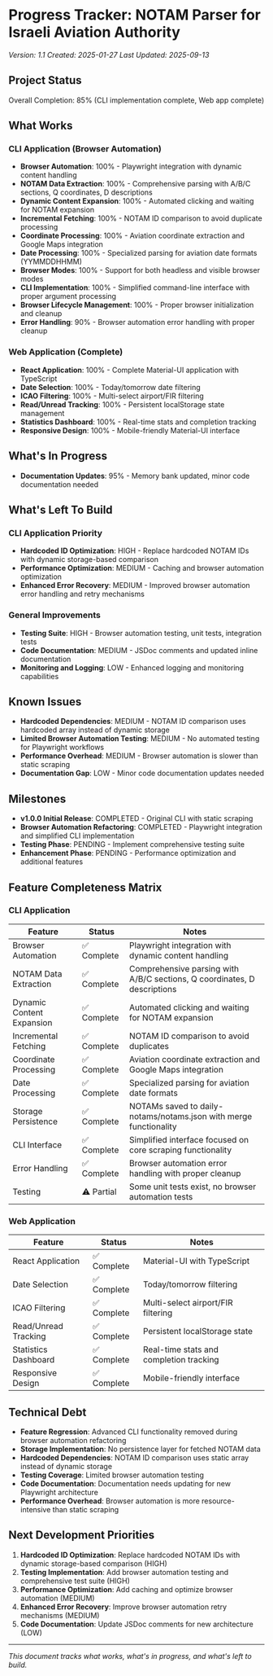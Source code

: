 # Progress Tracker: NOTAM Parser for Israeli Aviation Authority

_Version: 1.1_
_Created: 2025-01-27_
_Last Updated: 2025-09-13_

## Project Status

Overall Completion: 85% (CLI implementation complete, Web app complete)

## What Works

### CLI Application (Browser Automation)

- **Browser Automation**: 100% - Playwright integration with dynamic content handling
- **NOTAM Data Extraction**: 100% - Comprehensive parsing with A/B/C sections, Q coordinates, D descriptions
- **Dynamic Content Expansion**: 100% - Automated clicking and waiting for NOTAM expansion
- **Incremental Fetching**: 100% - NOTAM ID comparison to avoid duplicate processing
- **Coordinate Processing**: 100% - Aviation coordinate extraction and Google Maps integration
- **Date Processing**: 100% - Specialized parsing for aviation date formats (YYMMDDHHMM)
- **Browser Modes**: 100% - Support for both headless and visible browser modes
- **CLI Implementation**: 100% - Simplified command-line interface with proper argument processing
- **Browser Lifecycle Management**: 100% - Proper browser initialization and cleanup
- **Error Handling**: 90% - Browser automation error handling with proper cleanup

### Web Application (Complete)

- **React Application**: 100% - Complete Material-UI application with TypeScript
- **Date Selection**: 100% - Today/tomorrow date filtering
- **ICAO Filtering**: 100% - Multi-select airport/FIR filtering
- **Read/Unread Tracking**: 100% - Persistent localStorage state management
- **Statistics Dashboard**: 100% - Real-time stats and completion tracking
- **Responsive Design**: 100% - Mobile-friendly Material-UI interface

## What's In Progress

- **Documentation Updates**: 95% - Memory bank updated, minor code documentation needed

## What's Left To Build

### CLI Application Priority

- **Hardcoded ID Optimization**: HIGH - Replace hardcoded NOTAM IDs with dynamic storage-based comparison
- **Performance Optimization**: MEDIUM - Caching and browser automation optimization
- **Enhanced Error Recovery**: MEDIUM - Improved browser automation error handling and retry mechanisms

### General Improvements

- **Testing Suite**: HIGH - Browser automation testing, unit tests, integration tests
- **Code Documentation**: MEDIUM - JSDoc comments and updated inline documentation
- **Monitoring and Logging**: LOW - Enhanced logging and monitoring capabilities

## Known Issues

- **Hardcoded Dependencies**: MEDIUM - NOTAM ID comparison uses hardcoded array instead of dynamic storage
- **Limited Browser Automation Testing**: MEDIUM - No automated testing for Playwright workflows
- **Performance Overhead**: MEDIUM - Browser automation is slower than static scraping
- **Documentation Gap**: LOW - Minor code documentation updates needed

## Milestones

- **v1.0.0 Initial Release**: COMPLETED - Original CLI with static scraping
- **Browser Automation Refactoring**: COMPLETED - Playwright integration and simplified CLI implementation
- **Testing Phase**: PENDING - Implement comprehensive testing suite
- **Enhancement Phase**: PENDING - Performance optimization and additional features

## Feature Completeness Matrix

### CLI Application

| Feature                   | Status      | Notes                                                                    |
| ------------------------- | ----------- | ------------------------------------------------------------------------ |
| Browser Automation        | ✅ Complete | Playwright integration with dynamic content handling                     |
| NOTAM Data Extraction     | ✅ Complete | Comprehensive parsing with A/B/C sections, Q coordinates, D descriptions |
| Dynamic Content Expansion | ✅ Complete | Automated clicking and waiting for NOTAM expansion                       |
| Incremental Fetching      | ✅ Complete | NOTAM ID comparison to avoid duplicates                                  |
| Coordinate Processing     | ✅ Complete | Aviation coordinate extraction and Google Maps integration               |
| Date Processing           | ✅ Complete | Specialized parsing for aviation date formats                            |
| Storage Persistence       | ✅ Complete | NOTAMs saved to daily-notams/notams.json with merge functionality        |
| CLI Interface             | ✅ Complete | Simplified interface focused on core scraping functionality              |
| Error Handling            | ✅ Complete | Browser automation error handling with proper cleanup                    |
| Testing                   | ⚠️ Partial  | Some unit tests exist, no browser automation tests                       |

### Web Application

| Feature              | Status      | Notes                                   |
| -------------------- | ----------- | --------------------------------------- |
| React Application    | ✅ Complete | Material-UI with TypeScript             |
| Date Selection       | ✅ Complete | Today/tomorrow filtering                |
| ICAO Filtering       | ✅ Complete | Multi-select airport/FIR filtering      |
| Read/Unread Tracking | ✅ Complete | Persistent localStorage state           |
| Statistics Dashboard | ✅ Complete | Real-time stats and completion tracking |
| Responsive Design    | ✅ Complete | Mobile-friendly interface               |

## Technical Debt

- **Feature Regression**: Advanced CLI functionality removed during browser automation refactoring
- **Storage Implementation**: No persistence layer for fetched NOTAM data
- **Hardcoded Dependencies**: NOTAM ID comparison uses static array instead of dynamic storage
- **Testing Coverage**: Limited browser automation testing
- **Code Documentation**: Documentation needs updating for new Playwright architecture
- **Performance Overhead**: Browser automation is more resource-intensive than static scraping

## Next Development Priorities

1. **Hardcoded ID Optimization**: Replace hardcoded NOTAM IDs with dynamic storage-based comparison (HIGH)
2. **Testing Implementation**: Add browser automation testing and comprehensive test suite (HIGH)
3. **Performance Optimization**: Add caching and optimize browser automation (MEDIUM)
4. **Enhanced Error Recovery**: Improve browser automation retry mechanisms (MEDIUM)
5. **Code Documentation**: Update JSDoc comments for new architecture (LOW)

---

_This document tracks what works, what's in progress, and what's left to build._
